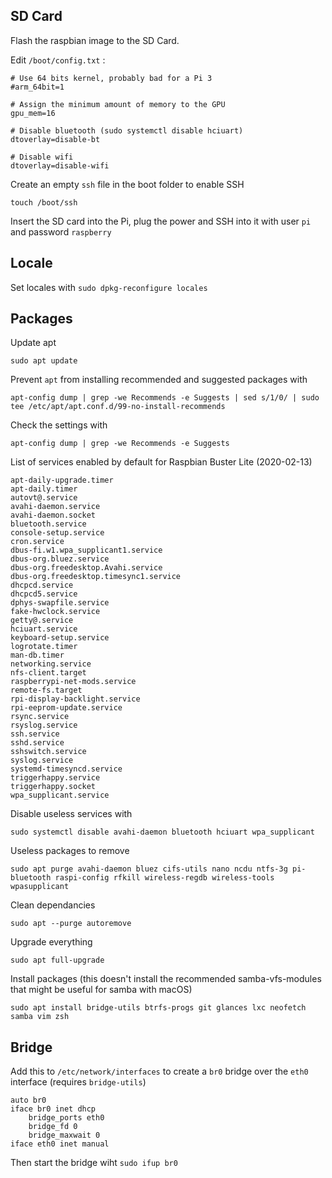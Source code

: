 ## SD Card

Flash the raspbian image to the SD Card.

Edit `/boot/config.txt` :
```
# Use 64 bits kernel, probably bad for a Pi 3
#arm_64bit=1

# Assign the minimum amount of memory to the GPU
gpu_mem=16

# Disable bluetooth (sudo systemctl disable hciuart)
dtoverlay=disable-bt

# Disable wifi
dtoverlay=disable-wifi
```
Create an empty `ssh` file in the boot folder to enable SSH
```
touch /boot/ssh
```
Insert the SD card into the Pi, plug the power and SSH into it with user `pi` and password `raspberry`

## Locale

Set locales with `sudo dpkg-reconfigure locales`

## Packages
Update apt
```
sudo apt update
```
Prevent `apt` from installing recommended and suggested packages with
```
apt-config dump | grep -we Recommends -e Suggests | sed s/1/0/ | sudo tee /etc/apt/apt.conf.d/99-no-install-recommends
```
Check the settings with 
```
apt-config dump | grep -we Recommends -e Suggests
```
List of services enabled by default for Raspbian Buster Lite (2020-02-13)
```
apt-daily-upgrade.timer
apt-daily.timer
autovt@.service
avahi-daemon.service
avahi-daemon.socket
bluetooth.service
console-setup.service
cron.service
dbus-fi.w1.wpa_supplicant1.service
dbus-org.bluez.service
dbus-org.freedesktop.Avahi.service
dbus-org.freedesktop.timesync1.service
dhcpcd.service
dhcpcd5.service
dphys-swapfile.service
fake-hwclock.service
getty@.service
hciuart.service
keyboard-setup.service
logrotate.timer
man-db.timer
networking.service
nfs-client.target
raspberrypi-net-mods.service
remote-fs.target
rpi-display-backlight.service
rpi-eeprom-update.service
rsync.service
rsyslog.service
ssh.service
sshd.service
sshswitch.service
syslog.service
systemd-timesyncd.service
triggerhappy.service
triggerhappy.socket
wpa_supplicant.service
```

Disable useless services with
```
sudo systemctl disable avahi-daemon bluetooth hciuart wpa_supplicant
```
Useless packages to remove 
```
sudo apt purge avahi-daemon bluez cifs-utils nano ncdu ntfs-3g pi-bluetooth raspi-config rfkill wireless-regdb wireless-tools wpasupplicant
```
Clean dependancies
```
sudo apt --purge autoremove
```
Upgrade everything
```
sudo apt full-upgrade
```
Install packages (this doesn't install the recommended samba-vfs-modules that might be useful for samba with macOS)
```
sudo apt install bridge-utils btrfs-progs git glances lxc neofetch samba vim zsh
```

## Bridge

Add this to `/etc/network/interfaces` to create a `br0` bridge over the `eth0` interface (requires `bridge-utils`)
```
auto br0
iface br0 inet dhcp
	bridge_ports eth0
	bridge_fd 0
	bridge_maxwait 0
iface eth0 inet manual
```
Then start the bridge wiht `sudo ifup br0`
